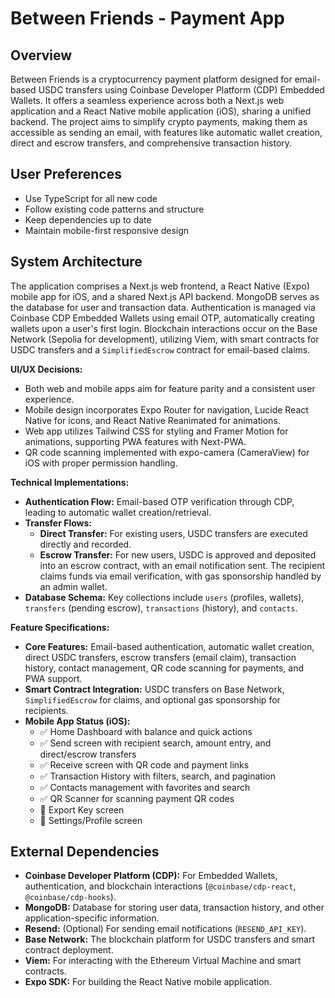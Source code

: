 # Between Friends - Payment App

## Overview
Between Friends is a cryptocurrency payment platform designed for email-based USDC transfers using Coinbase Developer Platform (CDP) Embedded Wallets. It offers a seamless experience across both a Next.js web application and a React Native mobile application (iOS), sharing a unified backend. The project aims to simplify crypto payments, making them as accessible as sending an email, with features like automatic wallet creation, direct and escrow transfers, and comprehensive transaction history.

## User Preferences
- Use TypeScript for all new code
- Follow existing code patterns and structure
- Keep dependencies up to date
- Maintain mobile-first responsive design

## System Architecture
The application comprises a Next.js web frontend, a React Native (Expo) mobile app for iOS, and a shared Next.js API backend. MongoDB serves as the database for user and transaction data. Authentication is managed via Coinbase CDP Embedded Wallets using email OTP, automatically creating wallets upon a user's first login. Blockchain interactions occur on the Base Network (Sepolia for development), utilizing Viem, with smart contracts for USDC transfers and a `SimplifiedEscrow` contract for email-based claims.

**UI/UX Decisions:**
- Both web and mobile apps aim for feature parity and a consistent user experience.
- Mobile design incorporates Expo Router for navigation, Lucide React Native for icons, and React Native Reanimated for animations.
- Web app utilizes Tailwind CSS for styling and Framer Motion for animations, supporting PWA features with Next-PWA.
- QR code scanning implemented with expo-camera (CameraView) for iOS with proper permission handling.

**Technical Implementations:**
- **Authentication Flow:** Email-based OTP verification through CDP, leading to automatic wallet creation/retrieval.
- **Transfer Flows:**
    - **Direct Transfer:** For existing users, USDC transfers are executed directly and recorded.
    - **Escrow Transfer:** For new users, USDC is approved and deposited into an escrow contract, with an email notification sent. The recipient claims funds via email verification, with gas sponsorship handled by an admin wallet.
- **Database Schema:** Key collections include `users` (profiles, wallets), `transfers` (pending escrow), `transactions` (history), and `contacts`.

**Feature Specifications:**
- **Core Features:** Email-based authentication, automatic wallet creation, direct USDC transfers, escrow transfers (email claim), transaction history, contact management, QR code scanning for payments, and PWA support.
- **Smart Contract Integration:** USDC transfers on Base Network, `SimplifiedEscrow` for claims, and optional gas sponsorship for recipients.
- **Mobile App Status (iOS):**
  - ✅ Home Dashboard with balance and quick actions
  - ✅ Send screen with recipient search, amount entry, and direct/escrow transfers
  - ✅ Receive screen with QR code and payment links
  - ✅ Transaction History with filters, search, and pagination
  - ✅ Contacts management with favorites and search
  - ✅ QR Scanner for scanning payment QR codes
  - 🔲 Export Key screen
  - 🔲 Settings/Profile screen

## External Dependencies
- **Coinbase Developer Platform (CDP):** For Embedded Wallets, authentication, and blockchain interactions (`@coinbase/cdp-react`, `@coinbase/cdp-hooks`).
- **MongoDB:** Database for storing user data, transaction history, and other application-specific information.
- **Resend:** (Optional) For sending email notifications (`RESEND_API_KEY`).
- **Base Network:** The blockchain platform for USDC transfers and smart contract deployment.
- **Viem:** For interacting with the Ethereum Virtual Machine and smart contracts.
- **Expo SDK:** For building the React Native mobile application.